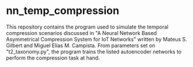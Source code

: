 # nn_temp_compression
This repository contains the program used to simulate the temporal compression scenarios discussed in "A Neural Network Based Asymmetrical Compression System for IoT Networks" written by Mateus S. Gilbert and Miguel Elias M. Campista. From parameters set on "t2_taxonomy.py", the program trains the listed autoencoder networks to perform the compression task at hand.
